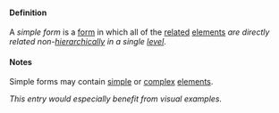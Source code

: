 #### Definition

A *simple form* is a [form](https://github.com/gcassel/Modular-Organization-Terminology/blob/master/terms/form.md) in which all of the [related](https://github.com/gcassel/Modular-Organizing-Terminology/blob/master/terms/relate.md) [elements](https://github.com/gcassel/Modular-Organizing-Terminology/blob/master/terms/element.md) *are directly related non-[hierarchically](https://github.com/gcassel/Modular-Organizing-Terminology/blob/master/terms/hierarchy.md) in a single [level](https://github.com/gcassel/Modular-Organizing-Terminology/blob/master/terms/level.md)*.

#### Notes

Simple forms may contain [simple](https://github.com/gcassel/Modular-Organization-Terminology/blob/master/terms/simple.md) or [complex](https://github.com/gcassel/Modular-Organization-Terminology/blob/master/terms/complex.md) [elements](https://github.com/gcassel/Modular-Organization-Terminology/blob/master/terms/element.md).

*This entry would especially benefit from visual examples.*
